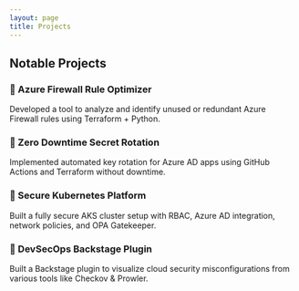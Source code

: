 ```yaml
---
layout: page
title: Projects
---
```


## Notable Projects

### 🔹 Azure Firewall Rule Optimizer  
Developed a tool to analyze and identify unused or redundant Azure Firewall rules using Terraform + Python.

### 🔹 Zero Downtime Secret Rotation  
Implemented automated key rotation for Azure AD apps using GitHub Actions and Terraform without downtime.

### 🔹 Secure Kubernetes Platform  
Built a fully secure AKS cluster setup with RBAC, Azure AD integration, network policies, and OPA Gatekeeper.

### 🔹 DevSecOps Backstage Plugin  
Built a Backstage plugin to visualize cloud security misconfigurations from various tools like Checkov & Prowler.